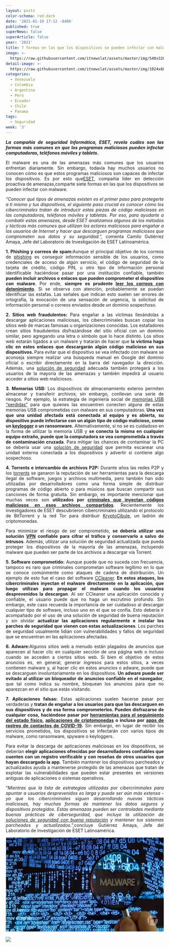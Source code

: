 ```yaml
---
layout: posts
color-schema: red-dark
date: '2021-01-19 17:12 -0400'
published: true
superNews: false
superArticle: false
year: '2021'
title: 7 formas en las que los dispositivos se pueden infectar con malware
image: >-
  https://raw.githubusercontent.com/itnewslat/assets/master/img/540x320/Malware-Virus-p.jpg
detail-image: >-
  https://raw.githubusercontent.com/itnewslat/assets/master/img/1024x680/Malware-Virus-g.jpg
categories:
  - Venezuela
  - Colombia
  - Argentina
  - Perú
  - Ecuador
  - Chile
  - Panama
tags:
  - Seguridad
week: '3'
---
```

<p style="text-align: justify;"><strong><em>La compañía de seguridad Informática, ESET, revela cuáles son las formas más comunes en que los programas maliciosos pueden infectar computadoras, teléfonos móviles y tablets.</em></strong></p>
<p style="text-align: justify;">El malware es una de las amenazas más comunes que los usuarios enfrentan diariamente. Sin embargo, todavía hay muchos usuarios no conocen cómo es que estos programas maliciosos son capaces de infectar los dispositivos. Es por esto que<a href="https://www.eset.com/latam/">ESET</a>, compañía líder en detección proactiva de amenazas,comparte siete formas en las que los dispositivos se pueden infectar con malware.</p>
<p style="text-align: justify;"><em>“Conocer qué tipos de amenazas existen es el primer paso para protegerte a ti mismo y tus dispositivos, el siguiente paso crucial es conocer cómo los cibercriminales tratan de introducir estas piezas de código maliciosas en las computadoras, teléfonos móviles y tabletas. Por eso, para ayudarte a combatir estas amenazas, desde ESET analizamos algunos de los métodos y tácticas más comunes que utilizan los actores maliciosos para engañar a los usuarios de Internet y hacer que descarguen programas maliciosos que comprometen sus datos y su seguridad.”,</em> comenta Camilo Gutiérrez Amaya, Jefe del Laboratorio de Investigación de ESET Latinoamérica.</p>
<p style="text-align: justify;"><strong>1. Phishing y correos de spam:</strong>Aunque el principal objetivo de los correos de <a href="https://www.welivesecurity.com/la-es/category/phishing-la-es/">phishing</a> es conseguir información sensible de los usuarios, como credenciales de acceso de algún servicio, el código de seguridad de la tarjeta de crédito, código PIN, u otro tipo de información personal identificable haciéndose pasar por una institución confiable, también <strong>pueden incluir archivos o enlaces que pueden comprometer el dispositivo con malware</strong>. Por ende, <strong>siempre es prudente </strong><a href="https://www.welivesecurity.com/la-es/2015/05/08/5-tipos-de-phishing/"><strong>leer los correos con detenimiento</strong></a>. Si se observa con atención, probablemente se puedan identificar las estafas. Las señales que indican esto suelen ser errores de ortografía, la evocación de una sensación de urgencia, la solicitud de información personal o correos enviados desde un dominio sospechoso.</p>
<p style="text-align: justify;"><strong>2. Sitios web fraudulentos:</strong> Para engañar a las víctimas llevándolas a descargar aplicaciones maliciosas, los cibercriminales buscan copiar los sitios web de marcas famosas u organizaciones conocidas. Los estafadores crean sitios fraudulentos disfrazándose del sitio oficial con un dominio similar, pero agregando una letra o símbolo que lo hace distinto. Los sitios web estarán ligados a un malware y tratarán de hacer que <strong>la víctima haga clic en estos enlaces que descargarán algún código malicioso en sus dispositivos. </strong>Para evitar que el dispositivo se vea infectado con malware se aconseja siempre realizar una búsqueda manual en Google del dominio oficial o escribir directamente en la barra del navegador la dirección. Además, una <a href="https://www.eset.com/latam/">solución de seguridad</a> adecuada también protegerá a los usuarios de la mayoría de las amenazas y también impedirá al usuario acceder a sitios web maliciosos.</p>
<p style="text-align: justify;"><strong>3. Memorias USB:</strong> Los dispositivos de almacenamiento externo permiten almacenar y transferir archivos; sin embargo, conllevan una serie de riesgos. Por ejemplo, la estrategia de ingeniería social de <a href="https://www.welivesecurity.com/la-es/2016/08/05/blackhat-usb-como-vector-de-ataque/">memorias USB “perdidas”</a> para que quienes las encuentren conecten alguna de estas memorias USB comprometidas con malware en sus computadoras.<strong> Una vez que una unidad afectada está conectada al equipo y es abierta, su dispositivo puede infectarse con un algún tipo de código malicioso, como un </strong><a href="https://www.welivesecurity.com/la-es/2016/05/24/fbi-advirtio-cargadores-usb-keyloggers/"><strong>keylogger</strong></a><strong> o un ransomware.</strong> Alternativamente, si no se es cuidadoso en la forma de utilizar la memoria USB y <strong>se conecta la misma en cualquier equipo extraño, puede que la computadora se vea comprometida a través de contaminación cruzada</strong>. Para mitigar las chances de contaminar la PC se debería usar una <a href="https://www.eset.com/latam/">solución de seguridad</a> que permita escanear una unidad externa conectada a los dispositivos y advertir si contiene algo sospechoso.</p>
<p style="text-align: justify;"><strong>4. Torrents e intercambio de archivos P2P:</strong> Durante años las redes P2P y los <a href="https://www.welivesecurity.com/la-es/2020/09/10/torrents-pelicula-mulan-distribuyen-contenido-malicioso/">torrents</a> se ganaron la reputación de ser herramientas para la descarga ilegal de software, juegos y archivos multimedia, pero también han sido utilizadas por desarrolladores como una forma simple de distribuir programas de código abierto o para músicos que buscan compartir sus canciones de forma gratuita. Sin embargo, es importante mencionar que muchas veces son <strong>utilizados por </strong><a href="https://www.welivesecurity.com/la-es/2017/08/01/torrents-una-amenaza/"><strong>criminales que inyectan códigos maliciosos en esos archivos compartidos</strong></a>. Recientemente los investigadores de ESET descubrieron cibercriminales utilizando el protocolo de BitTorrent y la red Tor para distribuir <a href="https://www.welivesecurity.com/la-es/2020/09/03/kryptocibule-malware-mina-roba-criptomonedas-exfiltra-archivos/">KryptoCibule</a>, un ladrón de criptomonedas.</p>
<p style="text-align: justify;">Para minimizar el riesgo de ser comprometido, <strong>se debería utilizar una solución </strong><a href="https://www.welivesecurity.com/la-es/2012/09/10/vpn-funcionamiento-privacidad-informacion/"><strong>VPN</strong></a><strong> confiable para cifrar el tráfico y conservarlo a salvo de intrusos</strong>. Además, utilizar una solución de seguridad actualizada que pueda proteger los dispositivos de la mayoría de las amenazas, incluyendo malware que pueden ser parte de los archivos a descargar vía Torrent.</p>
<p style="text-align: justify;"><strong>5. Software comprometido:</strong> Aunque puede que no suceda con frecuencia, tampoco es raro que criminales comprometan software legítimo en lo que se conoce comúnmente como ataques de cadena de distribución. Un ejemplo de esto fue el caso del software <a href="https://www.welivesecurity.com/la-es/2017/09/21/cconsideraciones-incidente-de-ccleaner/">CCleaner</a>. <strong>En estos ataques, los cibercriminales inyectan el malware directamente en la aplicación, que luego utilizan para propagar el malware cuando los usuarios desprevenidos la descargan</strong>. Al ser CCleaner una aplicación conocida y confiable, el usuario puede que no haga un escrutinio profundo. Sin embargo, este caso recuerda la importancia de ser cuidadoso al descargar cualquier tipo de software, incluso uno en el que se confía. Esto debería ir acompañado por el uso de una solución de seguridad de buena reputación y sin olvidar <strong>actualizar las aplicaciones regularmente e instalar los parches de seguridad que vienen con estas actualizaciones</strong>. Los parches de seguridad usualmente lidian con vulnerabilidades y fallos de seguridad que se encuentran en las aplicaciones afectadas.</p>
<p style="text-align: justify;"><strong>6. Adware:</strong>Algunos sitios web a menudo están plagados de anuncios que aparecen al hacer clic en cualquier sección de una página web o incluso cuando se acceden a ciertos sitios web. Si bien el objetivo de estos anuncios es, en general, generar ingresos para estos sitios, a veces contienen malware y, al hacer clic en estos anuncios o adware, puede que se descarguen involuntariamente en los dispositivos. <strong>Un adware puede ser evitado al utilizar un bloqueador de anuncios confiable en el navegador</strong>, que tal como indica su nombre, bloquean los anuncios para que no aparezcan en el sitio que estás visitando.</p>
<p style="text-align: justify;"><strong>7. Aplicaciones falsas:</strong> Estas aplicaciones suelen hacerse pasar por verdaderas y <strong>tratan de engañar a los usuarios para que las descarguen en sus dispositivos y de esa forma comprometerlos. Pueden disfrazarse de cualquier cosa, haciéndose pasar por </strong><a href="https://www.welivesecurity.com/2018/12/03/scam-ios-apps-promise-fitness-steal-money-instead/"><strong>herramientas para el seguimiento del estado físico</strong></a><strong>, </strong><a href="https://www.welivesecurity.com/la-es/2019/05/24/falsas-apps-criptomonedas-google-play/"><strong>aplicaciones de criptomonedas</strong></a><strong> o incluso por </strong><a href="https://www.welivesecurity.com/la-es/2020/06/25/nuevo-ransomware-simula-app-rastreo-covid-19-canada/"><strong>apps de rastreo de contactos de COVID-19</strong></a><strong>.</strong> Sin embargo, en lugar de recibir los servicios prometidos, los dispositivos se infectarán con varios tipos de malware, como ransomware, spyware o keyloggers.</p>
<p style="text-align: justify;">Para evitar la descarga de aplicaciones maliciosas en los dispositivos, se deberían <strong>elegir aplicaciones ofrecidas por desarrolladores confiables que cuenten con un registro verificable y con reseñas de otros usuarios que hayan descargado la app</strong>. También mantener los dispositivos parcheados y actualizados ayuda a mantenerse protegido de las amenazas que tratan de explotar las vulnerabilidades que pueden estar presentes en versiones antiguas de aplicaciones o sistemas operativos.</p>
<p style="text-align: justify;">“<em>Mientras que la lista de estrategias utilizadas por cibercriminales para apuntar a usuarios desprevenidos es larga y puede ser aún más extensa -ya que los cibercriminales siguen desarrollando nuevas tácticas maliciosas, hay muchas formas de mantener los datos seguros y dispositivos protegidos. Estas amenazas pueden ser controladas mediante buenas prácticas de ciberseguridad, que incluye la utilización de </em><a href="https://www.eset.com/latam/"><em>soluciones de seguridad con buena reputación</em></a><em> y mantener tus sistemas parcheados y actualizados.”,</em>concluye Gutiérrez Amaya, Jefe del Laboratorio de Investigación de ESET Latinoamérica.</p>

![](https://raw.githubusercontent.com/itnewslat/assets/master/img/540x320/Malware-Virus-p.jpg)

<img src="https://tracker.metricool.com/c3po.jpg?hash=56f88a41e39ab42c063cc51676587a04"/>
